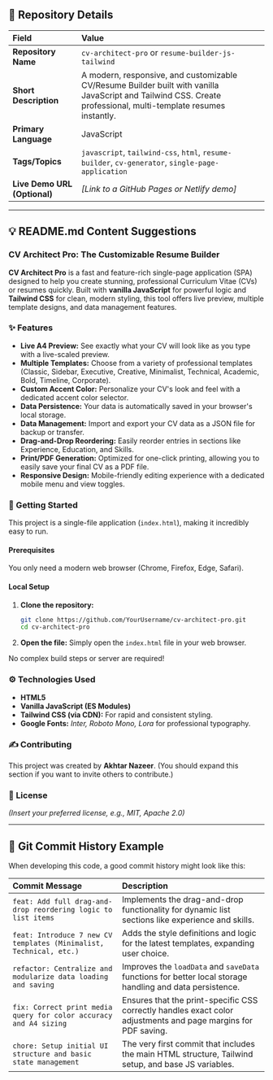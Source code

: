 
## 📄 Repository Details

| Field | Value |
| :--- | :--- |
| **Repository Name** | `cv-architect-pro` or `resume-builder-js-tailwind` |
| **Short Description** | A modern, responsive, and customizable CV/Resume Builder built with vanilla JavaScript and Tailwind CSS. Create professional, multi-template resumes instantly. |
| **Primary Language** | JavaScript |
| **Tags/Topics** | `javascript`, `tailwind-css`, `html`, `resume-builder`, `cv-generator`, `single-page-application` |
| **Live Demo URL (Optional)** | *[Link to a GitHub Pages or Netlify demo]* |

-----

## 💡 README.md Content Suggestions

### CV Architect Pro: The Customizable Resume Builder

**CV Architect Pro** is a fast and feature-rich single-page application (SPA) designed to help you create stunning, professional Curriculum Vitae (CVs) or resumes quickly. Built with **vanilla JavaScript** for powerful logic and **Tailwind CSS** for clean, modern styling, this tool offers live preview, multiple template designs, and data management features.

### ✨ Features

  * **Live A4 Preview:** See exactly what your CV will look like as you type with a live-scaled preview.
  * **Multiple Templates:** Choose from a variety of professional templates (Classic, Sidebar, Executive, Creative, Minimalist, Technical, Academic, Bold, Timeline, Corporate).
  * **Custom Accent Color:** Personalize your CV's look and feel with a dedicated accent color selector.
  * **Data Persistence:** Your data is automatically saved in your browser's local storage.
  * **Data Management:** Import and export your CV data as a JSON file for backup or transfer.
  * **Drag-and-Drop Reordering:** Easily reorder entries in sections like Experience, Education, and Skills.
  * **Print/PDF Generation:** Optimized for one-click printing, allowing you to easily save your final CV as a PDF file.
  * **Responsive Design:** Mobile-friendly editing experience with a dedicated mobile menu and view toggles.

### 🚀 Getting Started

This project is a single-file application (`index.html`), making it incredibly easy to run.

#### Prerequisites

You only need a modern web browser (Chrome, Firefox, Edge, Safari).

#### Local Setup

1.  **Clone the repository:**
    ```bash
    git clone https://github.com/YourUsername/cv-architect-pro.git
    cd cv-architect-pro
    ```
2.  **Open the file:**
    Simply open the `index.html` file in your web browser.

No complex build steps or server are required\!

### ⚙️ Technologies Used

  * **HTML5**
  * **Vanilla JavaScript (ES Modules)**
  * **Tailwind CSS (via CDN):** For rapid and consistent styling.
  * **Google Fonts:** *Inter, Roboto Mono, Lora* for professional typography.

### ✍️ Contributing

This project was created by **Akhtar Nazeer**.
(You should expand this section if you want to invite others to contribute.)

### 📝 License

*(Insert your preferred license, e.g., MIT, Apache 2.0)*

-----

## 🧩 Git Commit History Example

When developing this code, a good commit history might look like this:

| Commit Message | Description |
| :--- | :--- |
| `feat: Add full drag-and-drop reordering logic to list items` | Implements the drag-and-drop functionality for dynamic list sections like experience and skills. |
| `feat: Introduce 7 new CV templates (Minimalist, Technical, etc.)` | Adds the style definitions and logic for the latest templates, expanding user choice. |
| `refactor: Centralize and modularize data loading and saving` | Improves the `loadData` and `saveData` functions for better local storage handling and data persistence. |
| `fix: Correct print media query for color accuracy and A4 sizing` | Ensures that the print-specific CSS correctly handles exact color adjustments and page margins for PDF saving. |
| `chore: Setup initial UI structure and basic state management` | The very first commit that includes the main HTML structure, Tailwind setup, and base JS variables. |
